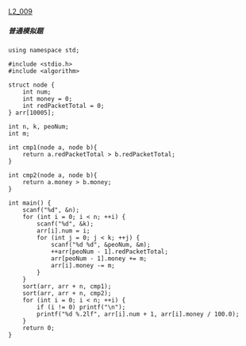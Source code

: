 [L2_009](https://pintia.cn/problem-sets/994805046380707840/problems/994805066890854400)

##### 普通模拟题

    using namespace std;

    #include <stdio.h>
    #include <algorithm>

    struct node {
        int num;
        int money = 0;
        int redPacketTotal = 0;
    } arr[10005];

    int n, k, peoNum;
    int m;

    int cmp1(node a, node b){
        return a.redPacketTotal > b.redPacketTotal;
    }

    int cmp2(node a, node b){
        return a.money > b.money;
    }

    int main() {
        scanf("%d", &n);
        for (int i = 0; i < n; ++i) {
            scanf("%d", &k);
            arr[i].num = i;
            for (int j = 0; j < k; ++j) {
                scanf("%d %d", &peoNum, &m);
                ++arr[peoNum - 1].redPacketTotal;
                arr[peoNum - 1].money += m;
                arr[i].money -= m;
            }
        }
        sort(arr, arr + n, cmp1);
        sort(arr, arr + n, cmp2);
        for (int i = 0; i < n; ++i) {
            if (i != 0) printf("\n");
            printf("%d %.2lf", arr[i].num + 1, arr[i].money / 100.0);
        }
        return 0;
    }
